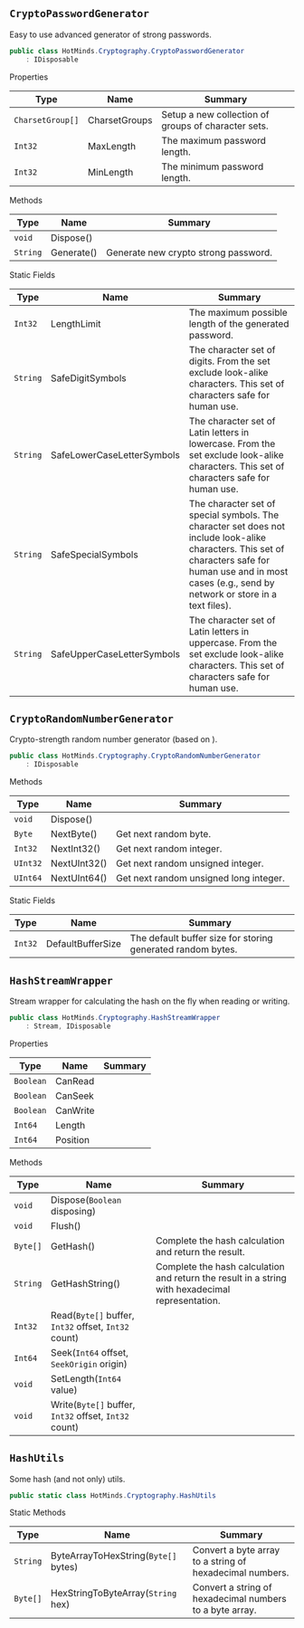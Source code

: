 ## `CryptoPasswordGenerator`

Easy to use advanced generator of strong passwords.
```csharp
public class HotMinds.Cryptography.CryptoPasswordGenerator
    : IDisposable

```

Properties

| Type | Name | Summary | 
| --- | --- | --- | 
| `CharsetGroup[]` | CharsetGroups | Setup a new collection of groups of character sets. | 
| `Int32` | MaxLength | The maximum password length. | 
| `Int32` | MinLength | The minimum password length. | 


Methods

| Type | Name | Summary | 
| --- | --- | --- | 
| `void` | Dispose() |  | 
| `String` | Generate() | Generate new crypto strong password. | 


Static Fields

| Type | Name | Summary | 
| --- | --- | --- | 
| `Int32` | LengthLimit | The maximum possible length of the generated password. | 
| `String` | SafeDigitSymbols | The character set of digits. From the set exclude look-alike characters.  This set of characters safe for human use. | 
| `String` | SafeLowerCaseLetterSymbols | The character set of Latin letters in lowercase. From the set exclude look-alike characters.  This set of characters safe for human use. | 
| `String` | SafeSpecialSymbols | The character set of special symbols. The character set does not include look-alike characters.  This set of characters safe for human use and in most cases (e.g., send by network or store in a text files). | 
| `String` | SafeUpperCaseLetterSymbols | The character set of Latin letters in uppercase. From the set exclude look-alike characters.  This set of characters safe for human use. | 


## `CryptoRandomNumberGenerator`

Сrypto-strength random number generator (based on ).
```csharp
public class HotMinds.Cryptography.CryptoRandomNumberGenerator
    : IDisposable

```

Methods

| Type | Name | Summary | 
| --- | --- | --- | 
| `void` | Dispose() |  | 
| `Byte` | NextByte() | Get next random byte. | 
| `Int32` | NextInt32() | Get next random integer. | 
| `UInt32` | NextUInt32() | Get next random unsigned integer. | 
| `UInt64` | NextUInt64() | Get next random unsigned long integer. | 


Static Fields

| Type | Name | Summary | 
| --- | --- | --- | 
| `Int32` | DefaultBufferSize | The default buffer size for storing generated random bytes. | 


## `HashStreamWrapper`

Stream wrapper for calculating the hash on the fly when reading or writing.
```csharp
public class HotMinds.Cryptography.HashStreamWrapper
    : Stream, IDisposable

```

Properties

| Type | Name | Summary | 
| --- | --- | --- | 
| `Boolean` | CanRead |  | 
| `Boolean` | CanSeek |  | 
| `Boolean` | CanWrite |  | 
| `Int64` | Length |  | 
| `Int64` | Position |  | 


Methods

| Type | Name | Summary | 
| --- | --- | --- | 
| `void` | Dispose(`Boolean` disposing) |  | 
| `void` | Flush() |  | 
| `Byte[]` | GetHash() | Complete the hash calculation and return the result. | 
| `String` | GetHashString() | Complete the hash calculation and return the result in a string with hexadecimal representation. | 
| `Int32` | Read(`Byte[]` buffer, `Int32` offset, `Int32` count) |  | 
| `Int64` | Seek(`Int64` offset, `SeekOrigin` origin) |  | 
| `void` | SetLength(`Int64` value) |  | 
| `void` | Write(`Byte[]` buffer, `Int32` offset, `Int32` count) |  | 


## `HashUtils`

Some hash (and not only) utils.
```csharp
public static class HotMinds.Cryptography.HashUtils

```

Static Methods

| Type | Name | Summary | 
| --- | --- | --- | 
| `String` | ByteArrayToHexString(`Byte[]` bytes) | Convert a byte array to a string of hexadecimal numbers. | 
| `Byte[]` | HexStringToByteArray(`String` hex) | Convert a string of hexadecimal numbers to a byte array. | 


